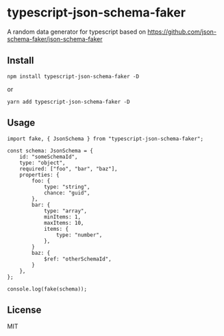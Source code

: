 # typescript-json-schema-faker

A random data generator for typescript based on https://github.com/json-schema-faker/json-schema-faker

## Install

```
npm install typescript-json-schema-faker -D
```

or

```
yarn add typescript-json-schema-faker -D
```

## Usage

```
import fake, { JsonSchema } from "typescript-json-schema-faker";

const schema: JsonSchema = {
    id: "someSchemaId",
    type: "object",
    required: ["foo", "bar", "baz"],
    properties: {
        foo: {
            type: "string",
            chance: "guid",
        },
        bar: {
            type: "array",
            minItems: 1,
            maxItems: 10,
            items: {
                type: "number",
            },
        }
        baz: {
            $ref: "otherSchemaId",
        }
    },
};

console.log(fake(schema));
```

## License

MIT
